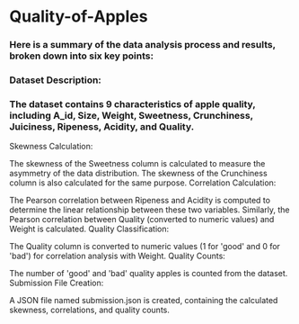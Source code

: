 # Quality-of-Apples

### Here is a summary of the data analysis process and results, broken down into six key points:

### Dataset Description:

### The dataset contains 9 characteristics of apple quality, including A_id, Size, Weight, Sweetness, Crunchiness, Juiciness, Ripeness, Acidity, and Quality.
Skewness Calculation:

The skewness of the Sweetness column is calculated to measure the asymmetry of the data distribution.
The skewness of the Crunchiness column is also calculated for the same purpose.
Correlation Calculation:

The Pearson correlation between Ripeness and Acidity is computed to determine the linear relationship between these two variables.
Similarly, the Pearson correlation between Quality (converted to numeric values) and Weight is calculated.
Quality Classification:

The Quality column is converted to numeric values (1 for 'good' and 0 for 'bad') for correlation analysis with Weight.
Quality Counts:

The number of 'good' and 'bad' quality apples is counted from the dataset.
Submission File Creation:

A JSON file named submission.json is created, containing the calculated skewness, correlations, and quality counts.
